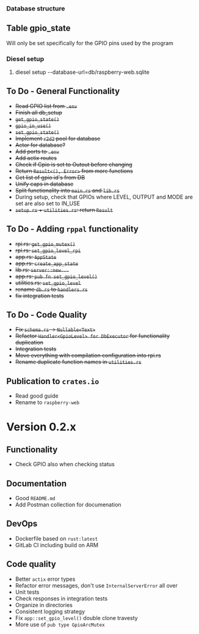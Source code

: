 ### Database structure
## Table gpio_state
Will only be set specifically for the GPIO pins used by the program

### Diesel setup
1. diesel setup --database-url=db/raspberry-web.sqlite

## To Do - General Functionality
- <s>Read GPIO list from `.env`</s>
- <s>Finish all db_setup</s>
- <s>`get_gpio_state()`</s>
- <s>`gpio_in_use()`</s>
- <s>`set_gpio_state()`</s>
- <s>Implement `r2d2` pool for database</s>
- <s>Actor for database?</s>
- <s>Add ports to `.env`</s>
- <s>Add actix routes</s>
- <s>Check if Gpio is set to Outout before changing</s>
- <s>Return `Result<(), Error>` from more functions</s>
- <s>Get list of gpio id's from DB</s>
- <s>Unify caps in database</s>
- <s>Split functionality into `main.rs` and `lib.rs`</s>
- During setup, check that GPIOs where LEVEL, OUTPUT and MODE are set are also set to IN_USE
- <s>`setup.rs` + `utilities.rs`: return `Result` </s>

## To Do - Adding `rppal` functionality
- <s>rpi.rs: `get_gpio_mutex()`</s>
- <s>rpi.rs: `set_gpio_level_rpi`</s>
- <s>app.rs: `AppState`</s>
- <s>app.rs: `create_app_state`</s>
- <s>lib.rs: `server::new...`</s>
- <s>app.rs: `pub fn set_gpio_level()`</s>
- <s>utilities.rs: `set_gpio_level`</s>
- <s>rename `db.rs` to `handlers.rs`</s>
- <s>fix integration tests</s>

## To Do - Code Quality
- <s>Fix `schema.rs` -> `Nullable<Text>`</s>
- <s>Refactor `Handler<GpioLevel> for DbExecutor` for functionality duplication</s>
- <s>Integration tests</s>
- <s>Move everything with compilation configuration into rpi.rs</s>
- <s>Rename duplicate function names in `utilities.rs`</s>

## Publication to `crates.io`
- Read good guide
- Rename to `raspberry-web`

# Version 0.2.x
## Functionality
- Check GPIO also when checking status

## Documentation
- Good `README.md`
- Add Postman collection for documenation

## DevOps
- Dockerfile based on `rust:latest`
- GitLab CI including build on ARM

## Code quality
- Better `actix` error types
- Refactor error messages, don't use `InternalServerError` all over
- Unit tests
- Check responses in integration tests
- Organize in directories
- Consistent logging strategy
- Fix `app::set_gpio_level()` double clone travesty
- More use of `pub type GpioArcMutex`